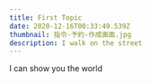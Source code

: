 ```yaml
---
title: First Topic
date: 2020-12-16T00:33:49.539Z
thumbnail: 指令-予約-作成画面.jpg
description: I walk on the street
---
```

I can show you the world